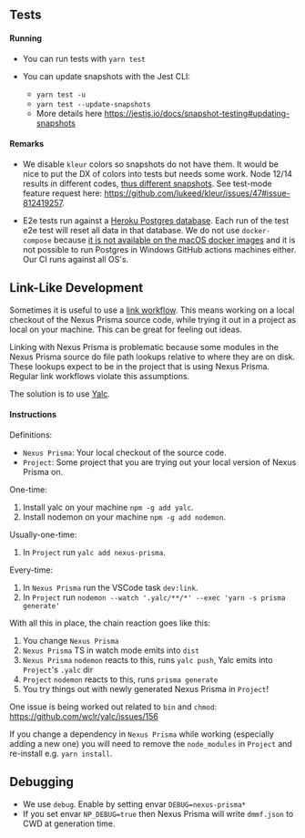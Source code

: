 ## Tests

#### Running

- You can run tests with `yarn test`

- You can update snapshots with the Jest CLI:
  - `yarn test -u`
  - `yarn test --update-snapshots`
  - More details here https://jestjs.io/docs/snapshot-testing#updating-snapshots

#### Remarks

- We disable `kleur` colors so snapshots do not have them. It would be nice to put the DX of colors into tests but needs some work. Node 12/14 results in different codes, [thus different snapshots](https://github.com/prisma/nexus-prisma/pull/3#issuecomment-782432471). See test-mode feature request here: https://github.com/lukeed/kleur/issues/47#issue-812419257.

- E2e tests run against a [Heroku Postgres database](https://data.heroku.com/datastores/6e28e827-3dec-4181-b7a1-b219c5016437). Each run of the test e2e test will reset all data in that database. We do not use `docker-compose` because [it is not available on the macOS docker images](https://github.com/actions/virtual-environments/issues/17#issuecomment-614726536) and it is not possible to run Postgres in Windows GitHub actions machines either. Our CI runs against all OS's.

## Link-Like Development

Sometimes it is useful to use a [link workflow](https://docs.npmjs.com/cli/v6/commands/npm-link). This means working on a local checkout of the Nexus Prisma source code, while trying it out in a project as local on your machine. This can be great for feeling out ideas.

Linking with Nexus Prisma is problematic because some modules in the Nexus Prisma source do file path lookups relative to where they are on disk. These lookups expect to be in the project that is using Nexus Prisma. Regular link workflows violate this assumptions.

The solution is to use [Yalc](https://github.com/wclr/yalc).

#### Instructions

Definitions:

- `Nexus Prisma`: Your local checkout of the source code.
- `Project`: Some project that you are trying out your local version of Nexus Prisma on.

One-time:

1. Install yalc on your machine `npm -g add yalc`.
1. Install nodemon on your machine `npm -g add nodemon`.

Usually-one-time:

1. In `Project` run `yalc add nexus-prisma`.

Every-time:

1. In `Nexus Prisma` run the VSCode task `dev:link`.
1. In `Project` run `nodemon --watch '.yalc/**/*' --exec 'yarn -s prisma generate'`

With all this in place, the chain reaction goes like this:

1. You change `Nexus Prisma`
1. `Nexus Prisma` TS in watch mode emits into `dist`
1. `Nexus Prisma` `nodemon` reacts to this, runs `yalc push`, Yalc emits into `Project`'s `.yalc` dir
1. `Project` `nodemon` reacts to this, runs `prisma generate`
1. You try things out with newly generated Nexus Prisma in `Project`!

One issue is being worked out related to `bin` and `chmod`: https://github.com/wclr/yalc/issues/156

If you change a dependency in `Nexus Prisma` while working (especially adding a new one) you will need to remove the `node_modules` in `Project` and re-install e.g. `yarn install`.

## Debugging

- We use `debug`. Enable by setting envar `DEBUG=nexus-prisma*`
- If you set envar `NP_DEBUG=true` then Nexus Prisma will write `dmmf.json` to CWD at generation time.
